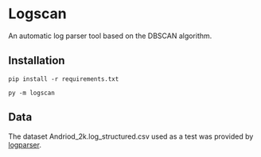 # Logscan
An automatic log parser tool based on the DBSCAN algorithm.

## Installation

```
pip install -r requirements.txt
```
```
py -m logscan
```

## Data
The dataset Andriod_2k.log_structured.csv used as a test was provided by [logparser](https://github.com/logpai/logparser).

